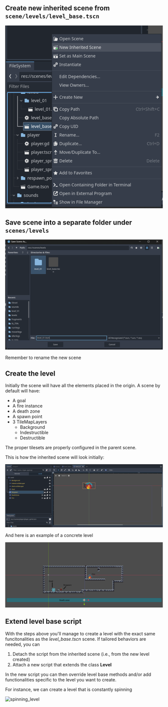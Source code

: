 ## Create new inherited scene from `scene/levels/level_base.tscn`

![create_inherited_scene](images/{1F41FEA8-C74F-448F-8110-1DDF3419BFCA}.png)

## Save scene into a separate folder under `scenes/levels`

![save_scene](images/{96305BAB-8619-4173-AE50-6443E4A4D406}.png)

Remember to rename the new scene

## Create the level

Initially the scene will have all the elements placed in the origin.
A scene by default will have:

- A goal
- A fire instance
- A death zone
- A spawn point
- 3 TileMapLayers
  - Background
  - Indestructible
  - Destructible

The proper tilesets are properly configured in the parent scene.

This is how the inherited scene will look initially:

![base_level_layout](images/{2D02E1B8-4F42-4981-A51F-35CE6B1ACA0F}.png)

And here is an example of a concrete level

![simple_level](images/simple_level.png)

## Extend level base script

With the steps above you'll manage to create a level with the exact same funcitonalities as the *level_base.tscn* scene.
If tailored behaviors are needed, you can

1. Detach the script from the inherited scene (i.e., from the new level created)
2. Attach a new script that extends the class **Level**

In the new script you can then override level base methods and/or add functionalities specific to the level you want to create.

For instance, we can create a level that is constantly spinning

![spinning_level](images/spinning.gif)